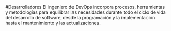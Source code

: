 #Desarrolladores
El ingeniero de DevOps incorpora procesos, herramientas y metodologías para equilibrar las necesidades durante todo el ciclo de vida del desarrollo de software, desde la programación y la implementación hasta el mantenimiento y las actualizaciones.
